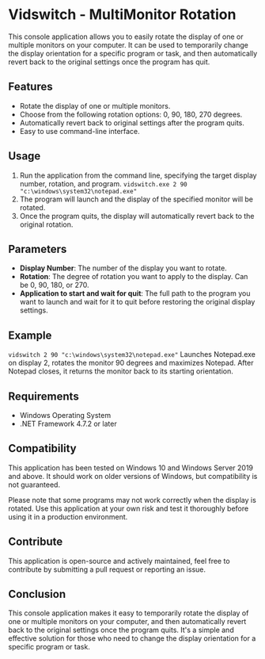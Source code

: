 # Vidswitch - MultiMonitor Rotation

This console application allows you to easily rotate the display of one or multiple monitors on your computer. It can be used to temporarily change the display orientation for a specific program or task, and then automatically revert back to the original settings once the program has quit.

## Features

- Rotate the display of one or multiple monitors.
- Choose from the following rotation options: 0, 90, 180, 270 degrees.
- Automatically revert back to original settings after the program quits.
- Easy to use command-line interface.

## Usage

1. Run the application from the command line, specifying the target display number, rotation, and program.
`vidswitch.exe 2 90 "c:\windows\system32\notepad.exe"`
2. The program will launch and the display of the specified monitor will be rotated.
3. Once the program quits, the display will automatically revert back to the original rotation.

## Parameters

- **Display Number**: The number of the display you want to rotate.
- **Rotation**: The degree of rotation you want to apply to the display. Can be 0, 90, 180, or 270.
- **Application to start and wait for quit**: The full path to the program you want to launch and wait for it to quit before restoring the original display settings.

## Example

`vidswitch 2 90 "c:\windows\system32\notepad.exe"` Launches Notepad.exe on display 2, rotates the monitor 90 degrees and maximizes Notepad. After Notepad closes, it returns the monitor back to its starting orientation.

## Requirements

- Windows Operating System
- .NET Framework 4.7.2 or later

## Compatibility

This application has been tested on Windows 10 and Windows Server 2019 and above. It should work on older versions of Windows, but compatibility is not guaranteed.

Please note that some programs may not work correctly when the display is rotated. Use this application at your own risk and test it thoroughly before using it in a production environment.

## Contribute

This application is open-source and actively maintained, feel free to contribute by submitting a pull request or reporting an issue.

## Conclusion

This console application makes it easy to temporarily rotate the display of one or multiple monitors on your computer, and then automatically revert back to the original settings once the program quits. It's a simple and effective solution for those who need to change the display orientation for a specific program or task.

